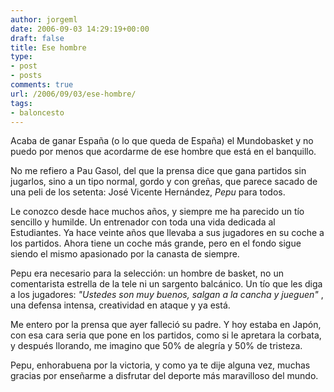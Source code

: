 ```yaml
---
author: jorgeml
date: 2006-09-03 14:29:19+00:00
draft: false
title: Ese hombre
type: 
- post
- posts
comments: true
url: /2006/09/03/ese-hombre/
tags:
- baloncesto
---
```


Acaba de ganar España (o lo que queda de España) el Mundobasket y no puedo por menos que acordarme de ese hombre que está en el banquillo.

No me refiero a Pau Gasol, del que la prensa dice que gana partidos sin jugarlos, sino a un tipo normal, gordo y con greñas, que parece sacado de una peli de los setenta: José Vicente Hernández, _Pepu_ para todos.

Le conozco desde hace muchos años, y siempre me ha parecido un tío sencillo y humilde. Un entrenador con toda una vida dedicada al Estudiantes. Ya hace veinte años que llevaba a sus jugadores en su coche a los partidos. Ahora tiene un coche más grande, pero en el fondo sigue siendo el mismo apasionado por la canasta de siempre.

Pepu era necesario para la selección: un hombre de basket, no un comentarista estrella de la tele ni un sargento balcánico. Un tío que les diga a los jugadores: _"Ustedes son muy buenos, salgan a la cancha y jueguen"_ , una defensa intensa, creatividad en ataque y ya está.

Me entero por la prensa que ayer falleció su padre. Y hoy estaba en Japón, con esa cara seria que pone en los partidos, como si le apretara la corbata, y después llorando, me imagino que 50% de alegría y 50% de tristeza.

Pepu, enhorabuena por la victoria, y como ya te dije alguna vez, muchas gracias por enseñarme a disfrutar del deporte más maravilloso del mundo.
